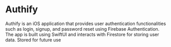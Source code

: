 # Authify
Authify is an iOS application that provides user authentication functionalities such as login, signup, and password reset using Firebase Authentication. The app is built using SwiftUI and interacts with Firestore for storing user data. Stored for future use
